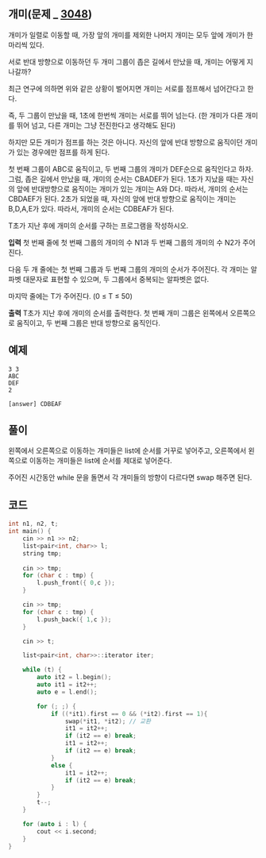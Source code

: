 
## 개미(문제 _ [3048](https://www.acmicpc.net/problem/3048))

개미가 일렬로 이동할 때, 가장 앞의 개미를 제외한 나머지 개미는 모두 앞에 개미가 한 마리씩 있다.

서로 반대 방향으로 이동하던 두 개미 그룹이 좁은 길에서 만났을 때, 개미는 어떻게 지나갈까?

최근 연구에 의하면 위와 같은 상황이 벌어지면 개미는 서로를 점프해서 넘어간다고 한다.

즉, 두 그룹이 만났을 때, 1초에 한번씩 개미는 서로를 뛰어 넘는다. (한 개미가 다른 개미를 뛰어 넘고, 다른 개미는 그냥 전진한다고 생각해도 된다)

하지만 모든 개미가 점프를 하는 것은 아니다. 자신의 앞에 반대 방향으로 움직이던 개미가 있는 경우에만 점프를 하게 된다.

첫 번째 그룹이 ABC로 움직이고, 두 번째 그룹의 개미가 DEF순으로 움직인다고 하자. 그럼, 좁은 길에서 만났을 때, 개미의 순서는 CBADEF가 된다. 1초가 지났을 때는 자신의 앞에 반대방향으로 움직이는 개미가 있는 개미는 A와 D다. 따라서, 개미의 순서는 CBDAEF가 된다. 2초가 되었을 때, 자신의 앞에 반대 방향으로 움직이는 개미는 B,D,A,E가 있다. 따라서, 개미의 순서는 CDBEAF가 된다.

T초가 지난 후에 개미의 순서를 구하는 프로그램을 작성하시오.

**입력**
첫 번째 줄에 첫 번째 그룹의 개미의 수 N1과 두 번째 그룹의 개미의 수 N2가 주어진다.

다음 두 개 줄에는 첫 번째 그룹과 두 번째 그룹의 개미의 순서가 주어진다. 각 개미는 알파벳 대문자로 표현할 수 있으며, 두 그룹에서 중복되는 알파벳은 없다.

마지막 줄에는 T가 주어진다. (0 ≤ T ≤ 50)

**출력**
T초가 지난 후에 개미의 순서를 출력한다. 첫 번째 개미 그룹은 왼쪽에서 오른쪽으로 움직이고, 두 번째 그룹은 반대 방향으로 움직인다.

## 예제

	3 3
	ABC
	DEF
	2
	
	[answer] CDBEAF

  
## 풀이

왼쪽에서 오른쪽으로 이동하는 개미들은 list에 순서를 거꾸로 넣어주고,
오른쪽에서 왼쪽으로 이동하는 개미들은 list에 순서를 제대로 넣어준다.

주어진 시간동안 while 문을 돌면서 각 개미들의 방향이 다르다면 swap 해주면 된다.

## 코드

```cpp
int n1, n2, t;
int main() {
	cin >> n1 >> n2;
	list<pair<int, char>> l;
	string tmp;
	
	cin >> tmp;
	for (char c : tmp) {
		l.push_front({ 0,c });
	}

	cin >> tmp;
	for (char c : tmp) {
		l.push_back({ 1,c });
	}

	cin >> t;

	list<pair<int, char>>::iterator iter;

	while (t) {
		auto it2 = l.begin();
		auto it1 = it2++;
		auto e = l.end();

		for (; ;) {
			if ((*it1).first == 0 && (*it2).first == 1){
				swap(*it1, *it2); // 교환
				it1 = it2++;
				if (it2 == e) break;
				it1 = it2++;
				if (it2 == e) break;
			}
			else {
				it1 = it2++;
				if (it2 == e) break;
			}
		}
		t--;
	}

	for (auto i : l) {
		cout << i.second;
	}
}
```